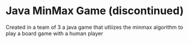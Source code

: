 # Java MinMax Game (discontinued)
 Created in a team of 3 a java game that utliizes the minmax algorithm to play a board game with a human player
